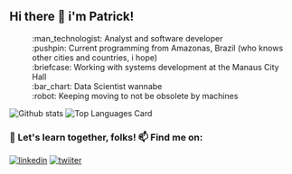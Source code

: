 ## Hi there :vulcan_salute: i'm Patrick!

<!--<p align="center">
  <img width="400" height="250" src="https://media1.tenor.com/images/b7a43f2a884a5469c505b3b0838b6aa2/tenor.gif?itemid=5567497">
</p>-->

<dl>
  <dd>:man_technologist: Analyst and software developer</dd>
  <dd>:pushpin: Current programming from Amazonas, Brazil (who knows other cities and countries, i hope)</dd>
  <dd>:briefcase: Working with systems development at the Manaus City Hall</dd>
  <dd>:bar_chart: Data Scientist wannabe</dd>
  <dd>:robot: Keeping moving to not be obsolete by machines</dd>
</dl>

![Github stats](https://github-readme-stats.vercel.app/api?username=patricktapajos&theme=buefy&show_icons=true&count_private=true) 
![Top Languages Card](https://github-readme-stats.vercel.app/api/top-langs/?username=patricktapajos&layout=compact&theme=buefy)

### :rocket: Let's learn together, folks! :mailbox: Find me on:

[![linkedin](https://img.shields.io/badge/linkedin-%230077B5.svg?&style=for-the-badge&logo=linkedin&logoColor=white)](https://www.linkedin.com/in/patrick-tapajos-pinto/)
[![twiiter](https://img.shields.io/badge/twitter-%231DA1F2.svg?&style=for-the-badge&logo=twitter&logoColor=white)](https://www.twiiter.com/patricktapajos)
